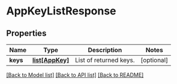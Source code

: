 # AppKeyListResponse

## Properties
Name | Type | Description | Notes
------------ | ------------- | ------------- | -------------
**keys** | [**list[AppKey]**](AppKey.md) | List of returned keys. | [optional] 

[[Back to Model list]](../README.md#documentation-for-models) [[Back to API list]](../README.md#documentation-for-api-endpoints) [[Back to README]](../README.md)


